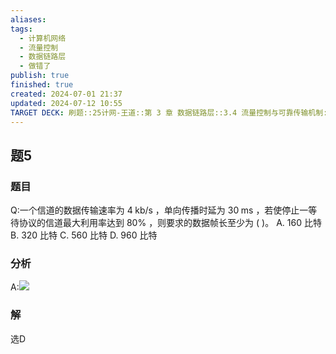 ```yaml
---
aliases: 
tags:
  - 计算机网络
  - 流量控制
  - 数据链路层
  - 做错了
publish: true
finished: true
created: 2024-07-01 21:37
updated: 2024-07-12 10:55
TARGET DECK: 刷题::25计网-王道::第 3 章 数据链路层::3.4 流量控制与可靠传输机制::题5
---
```

## 题5
### 题目
Q:一个信道的数据传输速率为 $4\mathrm{\;{kb}}/\mathrm{s}$ ，单向传播时延为 ${30}\mathrm{\;{ms}}$ ，若使停止一等待协议的信道最大利用率达到 ${80}\%$ ，则要求的数据帧长至少为 ( )。
A. 160 比特 
B. 320 比特 
C. 560 比特 
D. 960 比特
### 分析
A:![](https://img.hwenyi.live/202407121056320.webp)
### 解
选D
